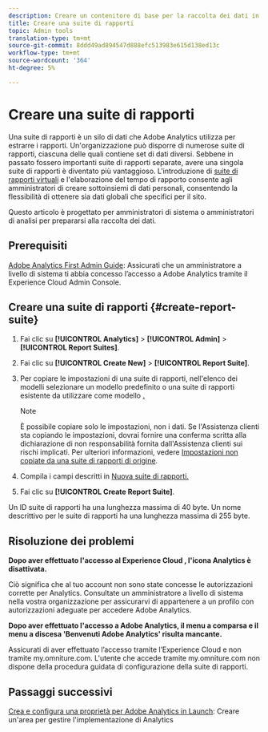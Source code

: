 ```yaml
---
description: Creare un contenitore di base per la raccolta dei dati in  Adobe Analytics
title: Creare una suite di rapporti
topic: Admin tools
translation-type: tm+mt
source-git-commit: 8ddd49ad894547d888efc513983e615d138ed13c
workflow-type: tm+mt
source-wordcount: '364'
ht-degree: 5%

---
```



# Creare una suite di rapporti

Una suite di rapporti è un silo di dati che  Adobe Analytics utilizza per estrarre i rapporti. Un&#39;organizzazione può disporre di numerose suite di rapporti, ciascuna delle quali contiene set di dati diversi. Sebbene in passato fossero importanti suite di rapporti separate, avere una singola suite di rapporti è diventato più vantaggioso. L&#39;introduzione di [suite di rapporti virtuali](https://experienceleague.adobe.com/docs/analytics/components/virtual-report-suites/vrs-about.html?lang=en#virtual-report-suites) e l&#39;elaborazione del tempo di rapporto consente agli amministratori di creare sottoinsiemi di dati personali, consentendo la flessibilità di ottenere sia dati globali che specifici per il sito.

Questo articolo è progettato per amministratori di sistema o amministratori di analisi per prepararsi alla raccolta dei dati.

## Prerequisiti

[ Adobe Analytics First Admin Guide](/help/admin/admin-console/first-admin-guide.md): Assicurati che un amministratore a livello di sistema ti abbia concesso l’accesso a  Adobe Analytics tramite il Experience Cloud   Admin Console.

## Creare una suite di rapporti {#create-report-suite}

1. Fai clic su **[!UICONTROL Analytics]** > **[!UICONTROL Admin]** > **[!UICONTROL Report Suites]**.
1. Fai clic su **[!UICONTROL Create New]** > **[!UICONTROL Report Suite]**.
1. Per copiare le impostazioni di una suite di rapporti, nell&#39;elenco dei modelli selezionare un modello predefinito o una suite di rapporti esistente da utilizzare come modello [.](/help/admin/c-manage-report-suites/c-report-suite-templates/report-suite-templates.md)

   >[!NOTE]
   >
   >È possibile copiare solo le impostazioni, non i dati. Se l&#39;Assistenza clienti sta copiando le impostazioni, dovrai fornire una conferma scritta alla dichiarazione di non responsabilità fornita dall&#39;Assistenza clienti sui rischi implicati. Per ulteriori informazioni, vedere [Impostazioni non copiate da una suite di rapporti di origine](/help/admin/c-manage-report-suites/c-new-report-suite/settings-not-copied-from-rs.md).

1. Compila i campi descritti in [Nuova suite di rapporti.](/help/admin/c-manage-report-suites/c-new-report-suite/new-report-suite.md)
1. Fai clic su **[!UICONTROL Create Report Suite]**.

Un ID suite di rapporti ha una lunghezza massima di 40 byte. Un nome descrittivo per le suite di rapporti ha una lunghezza massima di 255 byte.

## Risoluzione dei problemi

**Dopo aver effettuato l&#39;accesso al Experience Cloud , l&#39;icona Analytics è disattivata.**

Ciò significa che al tuo account non sono state concesse le autorizzazioni corrette per Analytics. Consultate un amministratore a livello di sistema nella vostra organizzazione per assicurarvi di appartenere a un profilo con autorizzazioni adeguate per accedere  Adobe Analytics.

**Dopo aver effettuato l&#39;accesso a  Adobe Analytics, il menu a comparsa e il menu a discesa &#39;Benvenuti  Adobe Analytics&#39; risulta mancante.**

Assicurati di aver effettuato l’accesso tramite l’Experience Cloud  e non tramite my.omniture.com. L&#39;utente che accede tramite my.omniture.com non dispone della procedura guidata di configurazione della suite di rapporti.

## Passaggi successivi

[Crea e configura una proprietà per  Adobe Analytics in Launch](/help/implement/launch/create-analytics-property.md): Creare un&#39;area per gestire l&#39;implementazione di Analytics